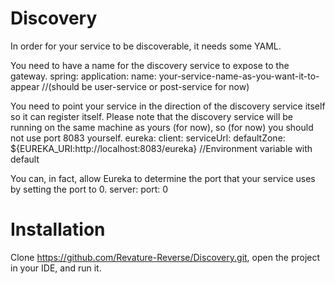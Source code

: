 # Discovery
In order for your service to be discoverable, it needs some YAML.

You need to have a name for the discovery service to expose to the gateway.
spring:
  application:
    name: your-service-name-as-you-want-it-to-appear //(should be user-service or post-service for now)

You need to point your service in the direction of the discovery service itself so it can register itself.
Please note that the discovery service will be running on the same machine as yours (for now), so (for now) you 
should not use port 8083 yourself.
eureka:
  client:
    serviceUrl:
      defaultZone: ${EUREKA_URI:http://localhost:8083/eureka} //Environment variable with default

You can, in fact, allow Eureka to determine the port that your service uses by setting the port to 0.
server:
  port: 0
  
# Installation
Clone https://github.com/Revature-Reverse/Discovery.git, open the project in your IDE, and run it.
